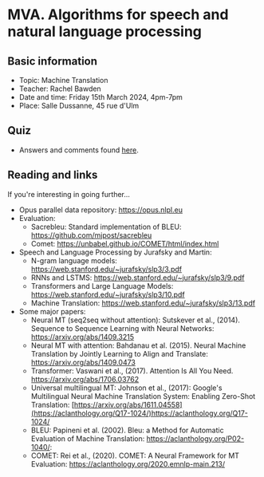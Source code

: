 # MVA. Algorithms for speech and natural language processing

## Basic information

- Topic: Machine Translation
- Teacher: Rachel Bawden
- Date and time: Friday 15th March 2024, 4pm-7pm
- Place: Salle Dussanne, 45 rue d'Ulm

## Quiz

- Answers and comments found [here](Quiz-answers%2Bcomments.md).

## Reading and links

If you're interesting in going further...

- Opus parallel data repository: https://opus.nlpl.eu
- Evaluation:
  - Sacrebleu: Standard implementation of BLEU: https://github.com/mjpost/sacrebleu
  - Comet: https://unbabel.github.io/COMET/html/index.html
- Speech and Language Processing by Jurafsky and Martin:
  - N-gram language models: https://web.stanford.edu/~jurafsky/slp3/3.pdf
  - RNNs and LSTMS: https://web.stanford.edu/~jurafsky/slp3/9.pdf
  - Transformers and Large Language Models: https://web.stanford.edu/~jurafsky/slp3/10.pdf
  - Machine Translation: https://web.stanford.edu/~jurafsky/slp3/13.pdf
- Some major papers:
  - Neural MT (seq2seq without attention): Sutskever et al., (2014). Sequence to Sequence Learning with Neural Networks: https://arxiv.org/abs/1409.3215
  - Neural MT with attention: Bahdanau et al. (2015). Neural Machine Translation by Jointly Learning to Align and Translate: https://arxiv.org/abs/1409.0473
  - Transformer: Vaswani et al., (2017). Attention Is All You Need. https://arxiv.org/abs/1706.03762
  - Universal multilingual MT: Johnson et al., (2017): Google's Multilingual Neural Machine Translation System: Enabling Zero-Shot Translation: [https://arxiv.org/abs/1611.04558](https://aclanthology.org/Q17-1024/)https://aclanthology.org/Q17-1024/
  - BLEU: Papineni et al. (2002). Bleu: a Method for Automatic Evaluation of Machine Translation: https://aclanthology.org/P02-1040/:
  - COMET: Rei et al., (2020). COMET: A Neural Framework for MT Evaluation: https://aclanthology.org/2020.emnlp-main.213/

